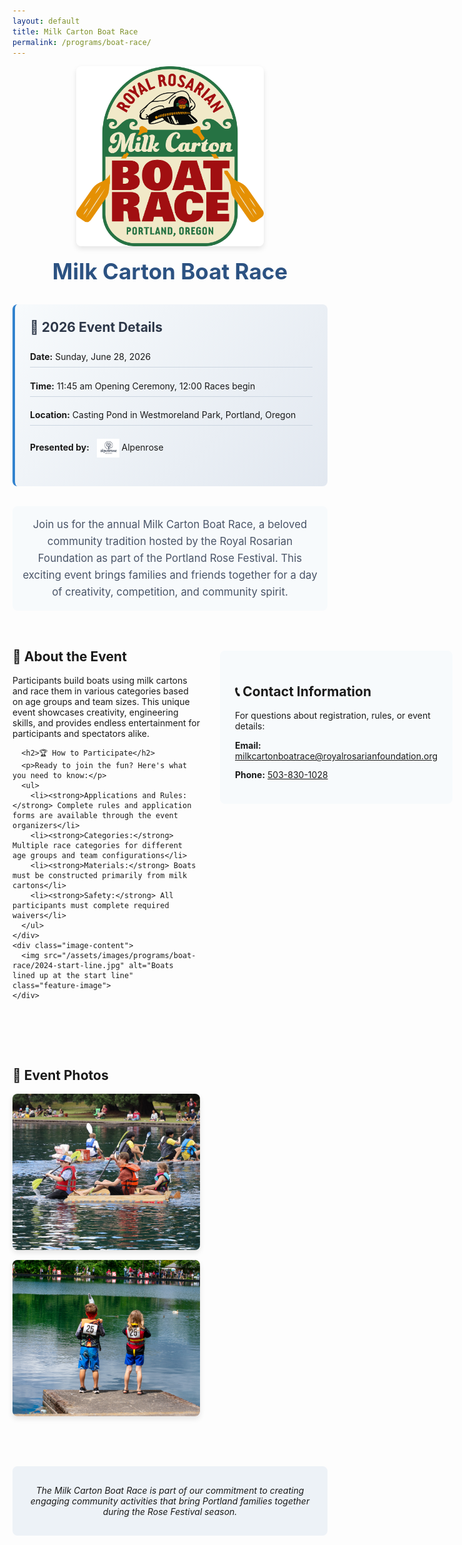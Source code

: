 ```yaml
---
layout: default
title: Milk Carton Boat Race
permalink: /programs/boat-race/
---
```


<div class="program-header">
  <img src="/assets/images/programs/boat-race/2025-logo.jpg" alt="2025 Milk Carton Boat Race Logo" class="program-logo">
  <h1>Milk Carton Boat Race</h1>
</div>

<div class="event-details-box">
  <h2>📅 2026 Event Details</h2>
  <ul class="event-info">
    <li><strong>Date:</strong> Sunday, June 28, 2026</li>
    <li><strong>Time:</strong> 11:45 am Opening Ceremony, 12:00 Races begin</li>
    <li><strong>Location:</strong> Casting Pond in Westmoreland Park, Portland, Oregon</li>
    <li><strong>Presented by:</strong> <img src="/assets/images/programs/boat-race/alpenrose-logo.jpg" alt="Alpenrose" class="sponsor-logo"> Alpenrose</li>
  </ul>
</div>

<div class="program-content">
  <div class="intro-section">
    <p class="lead">Join us for the annual Milk Carton Boat Race, a beloved community tradition hosted by the Royal Rosarian Foundation as part of the Portland Rose Festival. This exciting event brings families and friends together for a day of creativity, competition, and community spirit.</p>
  </div>

  <div class="content-with-image">
    <div class="text-content">
      <h2>🚤 About the Event</h2>
      <p>Participants build boats using milk cartons and race them in various categories based on age groups and team sizes. This unique event showcases creativity, engineering skills, and provides endless entertainment for participants and spectators alike.</p>
      
      <h2>🏆 How to Participate</h2>
      <p>Ready to join the fun? Here's what you need to know:</p>
      <ul>
        <li><strong>Applications and Rules:</strong> Complete rules and application forms are available through the event organizers</li>
        <li><strong>Categories:</strong> Multiple race categories for different age groups and team configurations</li>
        <li><strong>Materials:</strong> Boats must be constructed primarily from milk cartons</li>
        <li><strong>Safety:</strong> All participants must complete required waivers</li>
      </ul>
    </div>
    <div class="image-content">
      <img src="/assets/images/programs/boat-race/2024-start-line.jpg" alt="Boats lined up at the start line" class="feature-image">
    </div>
  </div>

  <div class="contact-section">
    <h2>📞 Contact Information</h2>
    <p>For questions about registration, rules, or event details:</p>
    <ul class="contact-info">
      <li><strong>Email:</strong> <a href="mailto:milkcartonboatrace@royalrosarianfoundation.org">milkcartonboatrace@royalrosarianfoundation.org</a></li>
      <li><strong>Phone:</strong> <a href="tel:503-830-1028">503-830-1028</a></li>
    </ul>
  </div>

  <div class="photo-gallery">
    <h2>📸 Event Photos</h2>
    <div class="gallery-grid">
      <img src="/assets/images/programs/boat-race/2024-parade.jpeg" alt="2024 Boat Race Parade" class="gallery-image">
      <img src="/assets/images/programs/boat-race/2024-start-line.jpg" alt="Boats at the starting line" class="gallery-image">
    </div>
  </div>
</div>

<div class="program-footer">
  <p><em>The Milk Carton Boat Race is part of our commitment to creating engaging community activities that bring Portland families together during the Rose Festival season.</em></p>
</div>

<style>
.program-header {
  text-align: center;
  margin-bottom: 2rem;
}

.program-logo {
  max-width: 300px;
  height: auto;
  margin-bottom: 1rem;
  border-radius: 8px;
  box-shadow: 0 4px 8px rgba(0,0,0,0.1);
}

.program-header h1 {
  font-size: 2.5em;
  color: #2c5282;
  margin: 0;
}

.event-details-box {
  background: linear-gradient(135deg, #f7fafc 0%, #e2e8f0 100%);
  border-left: 4px solid #3182ce;
  padding: 1.5rem;
  margin: 2rem 0;
  border-radius: 8px;
}

.event-details-box h2 {
  margin-top: 0;
  color: #2d3748;
}

.event-info {
  list-style: none;
  padding: 0;
}

.event-info li {
  margin: 0.8rem 0;
  padding: 0.5rem 0;
  border-bottom: 1px solid #cbd5e0;
}

.event-info li:last-child {
  border-bottom: none;
}

.sponsor-logo {
  height: 30px;
  width: auto;
  vertical-align: middle;
  margin-left: 0.5rem;
}

.program-content {
  max-width: 1000px;
  margin: 0 auto;
}

.intro-section .lead {
  font-size: 1.2em;
  line-height: 1.6;
  color: #4a5568;
  text-align: center;
  margin: 2rem 0;
  padding: 1rem;
  background: #f7fafc;
  border-radius: 8px;
}

.content-with-image {
  display: grid;
  grid-template-columns: 2fr 1fr;
  gap: 2rem;
  margin: 2rem 0;
  align-items: start;
}

.feature-image {
  width: 100%;
  height: auto;
  border-radius: 8px;
  box-shadow: 0 4px 12px rgba(0,0,0,0.15);
}

.contact-section {
  background: #f7fafc;
  padding: 1.5rem;
  border-radius: 8px;
  margin: 2rem 0;
}

.contact-info {
  list-style: none;
  padding: 0;
}

.contact-info li {
  margin: 0.8rem 0;
}

.photo-gallery {
  margin: 2rem 0;
}

.gallery-grid {
  display: grid;
  grid-template-columns: repeat(auto-fit, minmax(300px, 1fr));
  gap: 1rem;
  margin-top: 1rem;
}

.gallery-image {
  width: 100%;
  height: 250px;
  object-fit: cover;
  border-radius: 8px;
  box-shadow: 0 4px 8px rgba(0,0,0,0.1);
  transition: transform 0.3s ease;
}

.gallery-image:hover {
  transform: scale(1.05);
}

.program-footer {
  text-align: center;
  margin: 3rem 0 2rem;
  padding: 1rem;
  background: #edf2f7;
  border-radius: 8px;
}

@media (max-width: 768px) {
  .content-with-image {
    grid-template-columns: 1fr;
  }
  
  .program-header h1 {
    font-size: 2em;
  }
  
  .program-logo {
    max-width: 250px;
  }
  
  .gallery-grid {
    grid-template-columns: 1fr;
  }
}
</style>